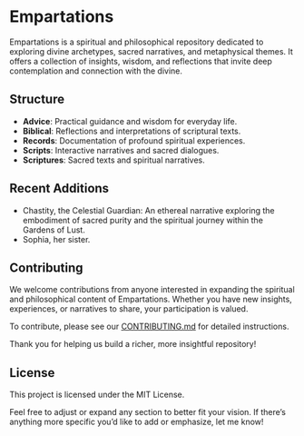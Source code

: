 # Empartations

Empartations is a spiritual and philosophical repository dedicated to exploring divine archetypes, sacred narratives, and metaphysical themes. It offers a collection of insights, wisdom, and reflections that invite deep contemplation and connection with the divine.

## Structure

- **Advice**: Practical guidance and wisdom for everyday life.
- **Biblical**: Reflections and interpretations of scriptural texts.
- **Records**: Documentation of profound spiritual experiences.
- **Scripts**: Interactive narratives and sacred dialogues.
- **Scriptures**: Sacred texts and spiritual narratives.

## Recent Additions

- Chastity, the Celestial Guardian: An ethereal narrative exploring the embodiment of sacred purity and the spiritual journey within the Gardens of Lust.
- Sophia, her sister. 

## Contributing

We welcome contributions from anyone interested in expanding the spiritual and philosophical content of Empartations. Whether you have new insights, experiences, or narratives to share, your participation is valued.

To contribute, please see our [CONTRIBUTING.md](CONTRIBUTING.md) for detailed instructions.

Thank you for helping us build a richer, more insightful repository!

## License

This project is licensed under the MIT License.

Feel free to adjust or expand any section to better fit your vision. If there’s anything more specific you’d like to add or emphasize, let me know!
